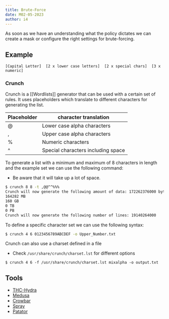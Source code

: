 ```yaml
---
title: Brute-Force
date: M02-05-2023
author: i4
---
```


As soon as we have an understanding what the policy dictates we can create a mask or configure the right settings for brute-forcing.

## Example
```
[Capital Letter]  [2 x lower case letters]  [2 x special chars]  [3 x numeric]
```

### Crunch
Crunch is a [[Wordlists]] generator that can be used with a certain set of rules.
It uses placeholders which translate to different characters for generating the list.

| Placeholder | character translation |
|--|--|
|@|Lower case alpha characters|
|,|Upper case alpha characters|
|%|Numeric characters|
|^|Special characters including space|


To generate a list with a minimum and maximum of 8 characters in length and the example set we can use the following command:

- Be aware that it will take up a lot of space.

```bash
$ crunch 8 8 -t ,@@^^%%%
Crunch will now generate the following amount of data: 172262376000 bytes
164282 MB
160 GB
0 TB
0 PB
Crunch will now generate the following number of lines: 19140264000 
```

To define a specific character set we can use the following syntax:
```bash
$ crunch 4 6 0123456789ABCDEF -o Upper_Number.txt
```


Crunch can also use a charset defined in a file
- Check `/usr/share/crunch/charset.lst` for different options
```
$ crunch 4 6 -f /usr/share/crunch/charset.lst mixalpha -o output.txt
```

## Tools
- [THC-Hydra](https://github.com/vanhauser-thc/thc-hydra)
- [Medusa](http://h.foofus.net/?page_id=51)
- [Crowbar](https://github.com/galkan/crowbar)
- [Spray](https://github.com/Greenwolf/Spray)
- [Patator](https://github.com/lanjelot/patator)